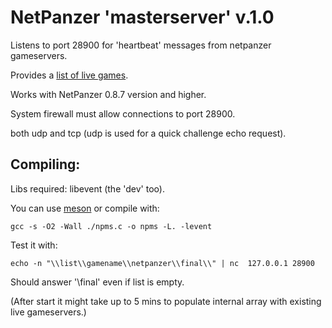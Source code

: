 # NetPanzer 'masterserver' v.1.0

Listens to port 28900 for 'heartbeat' messages from netpanzer gameservers.

Provides a [list of live games](https://netpanzer.io/servers.html).

Works with NetPanzer 0.8.7 version and higher.

System firewall must allow connections to port 28900.

both udp and tcp (udp is used for a quick challenge echo request).

## Compiling:

Libs required: libevent (the 'dev' too).

You can use [meson](https://mesonbuild.com/) or compile with:

    gcc -s -O2 -Wall ./npms.c -o npms -L. -levent

Test it with:

    echo -n "\\list\\gamename\\netpanzer\\final\\" | nc  127.0.0.1 28900

Should answer '\final\' even if list is empty.

(After start it might take up to 5 mins to populate internal array with
existing live gameservers.)
